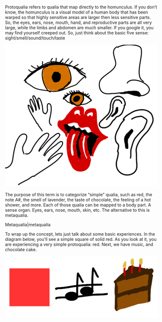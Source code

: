 Protoqualia refers to qualia that map directly to the homunculus. If you don’t know, the homunculus is a visual model of a human body that has been warped so that highly sensitive areas are larger then less sensitive parts. So, the eyes, ears, nose, mouth, hand, and reproductive parts are all very large, while the limbs and abdomen are much smaller. If you google it, you may find yourself creeped out. So, just think about the basic five sense: sight/smell/sound/touch/taste

![protoqualia homunculus diagram](./diagrams/protoqualia_homunculus.svg)

The purpose of this term is to categorize “simple” qualia, such as red, the note A#, the smell of lavender, the taste of chocolate, the feeling of a hot shower, and more. Each of those qualia can be mapped to a body part. A sense organ. Eyes, ears, nose, mouth, skin, etc. The alternative to this is metaqualia.

<Nest>Metaqualia|metaqualia<Nest>

To wrap up the concept, lets just talk about some basic experiences. In the diagram below, you'll see a simple square of solid red. As you look at it, you are experiencing a very simple protoqualia: red. Next, we have music, and chocolate cake.

![protoqualia examples diagram](./diagrams/protoqualia_examples.svg)

